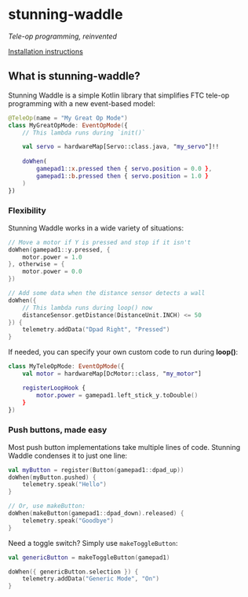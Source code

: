 # stunning-waddle
*Tele-op programming, reinvented*

[Installation instructions](installation.md)

## What is stunning-waddle?
Stunning Waddle is a simple Kotlin library that simplifies FTC tele-op programming with a new event-based model:
```kotlin
@TeleOp(name = "My Great Op Mode")
class MyGreatOpMode: EventOpMode({
    // This lambda runs during `init()`

    val servo = hardwareMap[Servo::class.java, "my_servo"]!!    
    
    doWhen(
        gamepad1::x.pressed then { servo.position = 0.0 },
        gamepad1::b.pressed then { servo.position = 1.0 }
    )
})
```

### Flexibility
Stunning Waddle works in a wide variety of situations:
```kotlin
// Move a motor if Y is pressed and stop if it isn't
doWhen(gamepad1::y.pressed, {
    motor.power = 1.0
}, otherwise = {
    motor.power = 0.0
})

// Add some data when the distance sensor detects a wall
doWhen({
    // This lambda runs during loop() now
    distanceSensor.getDistance(DistanceUnit.INCH) <= 50
}) {
    telemetry.addData("Dpad Right", "Pressed")
}
```

If needed, you can specify your own custom code to run during **loop()**:
```kotlin
class MyTeleOpMode: EventOpMode({
    val motor = hardwareMap[DcMotor::class, "my_motor"]

    registerLoopHook {
        motor.power = gamepad1.left_stick_y.toDouble()
    }
})
```

### Push buttons, made easy
Most push button implementations take multiple lines of code. Stunning Waddle condenses it to just one line:
```kotlin
val myButton = register(Button(gamepad1::dpad_up))
doWhen(myButton.pushed) {
    telemetry.speak("Hello")
}

// Or, use makeButton:
doWhen(makeButton(gamepad1::dpad_down).released) {
    telemetry.speak("Goodbye")
}
```

Need a toggle switch? Simply use `makeToggleButton`:
```kotlin
val genericButton = makeToggleButton(gamepad1)

doWhen({ genericButton.selection }) {
    telemetry.addData("Generic Mode", "On")
}
```